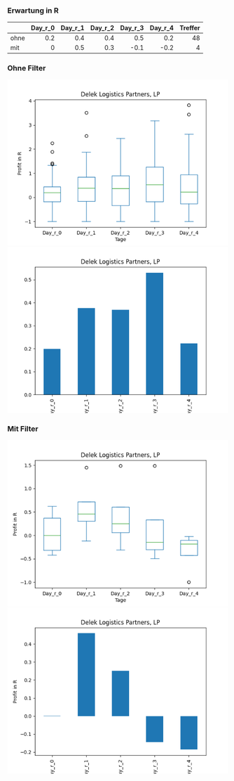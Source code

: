 ### Erwartung in R
|      |   Day_r_0 |   Day_r_1 |   Day_r_2 |   Day_r_3 |   Day_r_4 |   Treffer |
|:-----|----------:|----------:|----------:|----------:|----------:|----------:|
| ohne |       0.2 |       0.4 |       0.4 |       0.5 |       0.2 |        48 |
| mit  |       0   |       0.5 |       0.3 |      -0.1 |      -0.2 |         4 |

### Ohne Filter
![image info](./data/DKL_box_all.png)
![image info](./data/DKL_median_all.png)

### Mit Filter
![image info](./data/DKL_box_filtered.png)
![image info](./data/DKL_median_filtered.png)